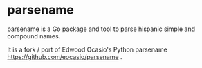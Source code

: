 # parsename
parsename is a Go package and tool to parse hispanic simple and compound names.

It is a fork / port of Edwood Ocasio's Python parsename https://github.com/eocasio/parsename .

